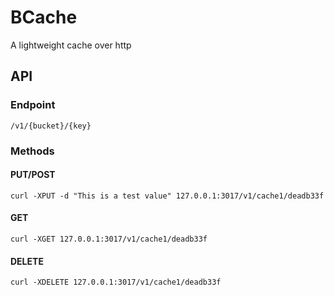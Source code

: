 # BCache

A lightweight cache over http

## API

### Endpoint
`/v1/{bucket}/{key}`

### Methods

#### PUT/POST
`curl -XPUT -d "This is a test value" 127.0.0.1:3017/v1/cache1/deadb33f`

#### GET
`curl -XGET 127.0.0.1:3017/v1/cache1/deadb33f`

#### DELETE
`curl -XDELETE 127.0.0.1:3017/v1/cache1/deadb33f`

